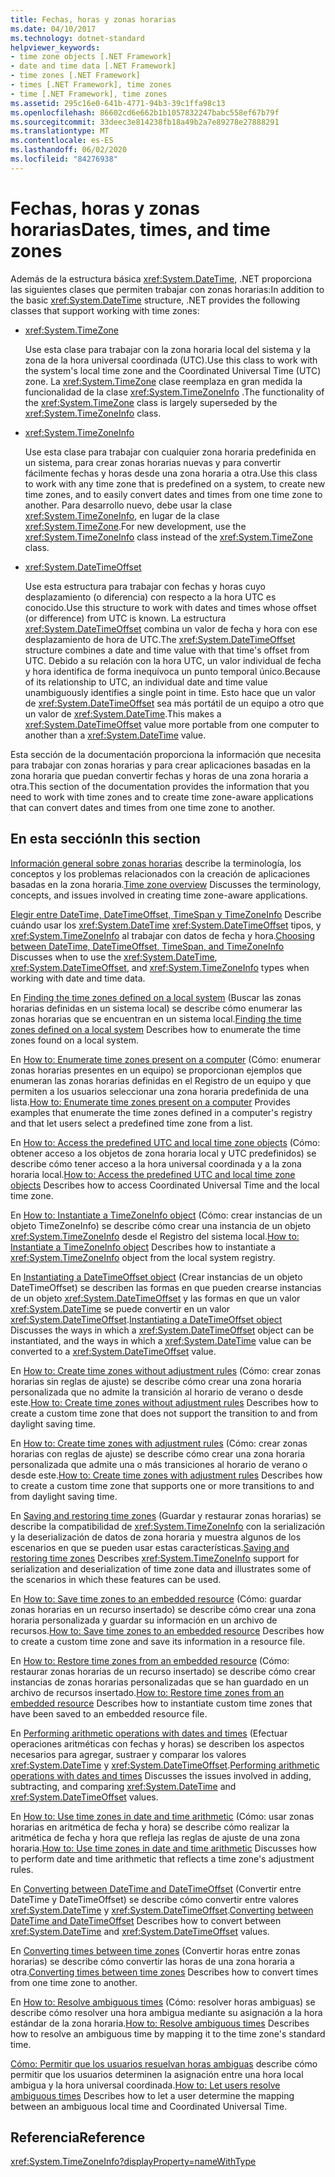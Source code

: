 ```yaml
---
title: Fechas, horas y zonas horarias
ms.date: 04/10/2017
ms.technology: dotnet-standard
helpviewer_keywords:
- time zone objects [.NET Framework]
- date and time data [.NET Framework]
- time zones [.NET Framework]
- times [.NET Framework], time zones
- time [.NET Framework], time zones
ms.assetid: 295c16e0-641b-4771-94b3-39c1ffa98c13
ms.openlocfilehash: 86602cd6e662b1b1057832247babc558ef67b79f
ms.sourcegitcommit: 33deec3e814238fb18a49b2a7e89278e27888291
ms.translationtype: MT
ms.contentlocale: es-ES
ms.lasthandoff: 06/02/2020
ms.locfileid: "84276938"
---
```

# <a name="dates-times-and-time-zones"></a><span data-ttu-id="ab709-102">Fechas, horas y zonas horarias</span><span class="sxs-lookup"><span data-stu-id="ab709-102">Dates, times, and time zones</span></span>

<span data-ttu-id="ab709-103">Además de la estructura básica <xref:System.DateTime>, .NET proporciona las siguientes clases que permiten trabajar con zonas horarias:</span><span class="sxs-lookup"><span data-stu-id="ab709-103">In addition to the basic <xref:System.DateTime> structure, .NET provides the following classes that support working with time zones:</span></span>

* <xref:System.TimeZone>

  <span data-ttu-id="ab709-104">Use esta clase para trabajar con la zona horaria local del sistema y la zona de la hora universal coordinada (UTC).</span><span class="sxs-lookup"><span data-stu-id="ab709-104">Use this class to work with the system's local time zone and the Coordinated Universal Time (UTC) zone.</span></span> <span data-ttu-id="ab709-105">La <xref:System.TimeZone> clase reemplaza en gran medida la funcionalidad de la clase <xref:System.TimeZoneInfo> .</span><span class="sxs-lookup"><span data-stu-id="ab709-105">The functionality of the <xref:System.TimeZone> class is largely superseded by the <xref:System.TimeZoneInfo> class.</span></span>

* <xref:System.TimeZoneInfo>

  <span data-ttu-id="ab709-106">Use esta clase para trabajar con cualquier zona horaria predefinida en un sistema, para crear zonas horarias nuevas y para convertir fácilmente fechas y horas desde una zona horaria a otra.</span><span class="sxs-lookup"><span data-stu-id="ab709-106">Use this class to work with any time zone that is predefined on a system, to create new time zones, and to easily convert dates and times from one time zone to another.</span></span> <span data-ttu-id="ab709-107">Para desarrollo nuevo, debe usar la clase <xref:System.TimeZoneInfo>, en lugar de la clase <xref:System.TimeZone>.</span><span class="sxs-lookup"><span data-stu-id="ab709-107">For new development, use the <xref:System.TimeZoneInfo> class instead of the <xref:System.TimeZone> class.</span></span>

* <xref:System.DateTimeOffset>

  <span data-ttu-id="ab709-108">Use esta estructura para trabajar con fechas y horas cuyo desplazamiento (o diferencia) con respecto a la hora UTC es conocido.</span><span class="sxs-lookup"><span data-stu-id="ab709-108">Use this structure to work with dates and times whose offset (or difference) from UTC is known.</span></span> <span data-ttu-id="ab709-109">La estructura <xref:System.DateTimeOffset> combina un valor de fecha y hora con ese desplazamiento de hora de UTC.</span><span class="sxs-lookup"><span data-stu-id="ab709-109">The <xref:System.DateTimeOffset> structure combines a date and time value with that time's offset from UTC.</span></span> <span data-ttu-id="ab709-110">Debido a su relación con la hora UTC, un valor individual de fecha y hora identifica de forma inequívoca un punto temporal único.</span><span class="sxs-lookup"><span data-stu-id="ab709-110">Because of its relationship to UTC, an individual date and time value unambiguously identifies a single point in time.</span></span> <span data-ttu-id="ab709-111">Esto hace que un valor de <xref:System.DateTimeOffset> sea más portátil de un equipo a otro que un valor de <xref:System.DateTime>.</span><span class="sxs-lookup"><span data-stu-id="ab709-111">This makes a <xref:System.DateTimeOffset> value more portable from one computer to another than a <xref:System.DateTime> value.</span></span>

<span data-ttu-id="ab709-112">Esta sección de la documentación proporciona la información que necesita para trabajar con zonas horarias y para crear aplicaciones basadas en la zona horaria que puedan convertir fechas y horas de una zona horaria a otra.</span><span class="sxs-lookup"><span data-stu-id="ab709-112">This section of the documentation provides the information that you need to work with time zones and to create time zone-aware applications that can convert dates and times from one time zone to another.</span></span>

## <a name="in-this-section"></a><span data-ttu-id="ab709-113">En esta sección</span><span class="sxs-lookup"><span data-stu-id="ab709-113">In this section</span></span>

<span data-ttu-id="ab709-114">[Información general sobre zonas horarias](time-zone-overview.md) describe la terminología, los conceptos y los problemas relacionados con la creación de aplicaciones basadas en la zona horaria.</span><span class="sxs-lookup"><span data-stu-id="ab709-114">[Time zone overview](time-zone-overview.md) Discusses the terminology, concepts, and issues involved in creating time zone-aware applications.</span></span>

<span data-ttu-id="ab709-115">[Elegir entre DateTime, DateTimeOffset, TimeSpan y TimeZoneInfo](choosing-between-datetime.md) Describe cuándo usar los <xref:System.DateTime> <xref:System.DateTimeOffset> tipos, y <xref:System.TimeZoneInfo> al trabajar con datos de fecha y hora.</span><span class="sxs-lookup"><span data-stu-id="ab709-115">[Choosing between DateTime, DateTimeOffset, TimeSpan, and TimeZoneInfo](choosing-between-datetime.md) Discusses when to use the <xref:System.DateTime>, <xref:System.DateTimeOffset>, and <xref:System.TimeZoneInfo> types when working with date and time data.</span></span>

<span data-ttu-id="ab709-116">En [Finding the time zones defined on a local system](finding-the-time-zones-on-local-system.md) (Buscar las zonas horarias definidas en un sistema local) se describe cómo enumerar las zonas horarias que se encuentran en un sistema local.</span><span class="sxs-lookup"><span data-stu-id="ab709-116">[Finding the time zones defined on a local system](finding-the-time-zones-on-local-system.md) Describes how to enumerate the time zones found on a local system.</span></span>

<span data-ttu-id="ab709-117">En [How to: Enumerate time zones present on a computer](enumerate-time-zones.md) (Cómo: enumerar zonas horarias presentes en un equipo) se proporcionan ejemplos que enumeran las zonas horarias definidas en el Registro de un equipo y que permiten a los usuarios seleccionar una zona horaria predefinida de una lista.</span><span class="sxs-lookup"><span data-stu-id="ab709-117">[How to: Enumerate time zones present on a computer](enumerate-time-zones.md) Provides examples that enumerate the time zones defined in a computer's registry and that let users select a predefined time zone from a list.</span></span>

<span data-ttu-id="ab709-118">En [How to: Access the predefined UTC and local time zone objects](access-utc-and-local.md) (Cómo: obtener acceso a los objetos de zona horaria local y UTC predefinidos) se describe cómo tener acceso a la hora universal coordinada y a la zona horaria local.</span><span class="sxs-lookup"><span data-stu-id="ab709-118">[How to: Access the predefined UTC and local time zone objects](access-utc-and-local.md) Describes how to access Coordinated Universal Time and the local time zone.</span></span>

<span data-ttu-id="ab709-119">En [How to: Instantiate a TimeZoneInfo object](instantiate-time-zone-info.md) (Cómo: crear instancias de un objeto TimeZoneInfo) se describe cómo crear una instancia de un objeto <xref:System.TimeZoneInfo> desde el Registro del sistema local.</span><span class="sxs-lookup"><span data-stu-id="ab709-119">[How to: Instantiate a TimeZoneInfo object](instantiate-time-zone-info.md) Describes how to instantiate a <xref:System.TimeZoneInfo> object from the local system registry.</span></span>

<span data-ttu-id="ab709-120">En [Instantiating a DateTimeOffset object](instantiating-a-datetimeoffset-object.md) (Crear instancias de un objeto DateTimeOffset) se describen las formas en que pueden crearse instancias de un objeto <xref:System.DateTimeOffset> y las formas en que un valor <xref:System.DateTime> se puede convertir en un valor <xref:System.DateTimeOffset>.</span><span class="sxs-lookup"><span data-stu-id="ab709-120">[Instantiating a DateTimeOffset object](instantiating-a-datetimeoffset-object.md) Discusses the ways in which a <xref:System.DateTimeOffset> object can be instantiated, and the ways in which a <xref:System.DateTime> value can be converted to a <xref:System.DateTimeOffset> value.</span></span>

<span data-ttu-id="ab709-121">En [How to: Create time zones without adjustment rules](create-time-zones-without-adjustment-rules.md) (Cómo: crear zonas horarias sin reglas de ajuste) se describe cómo crear una zona horaria personalizada que no admite la transición al horario de verano o desde este.</span><span class="sxs-lookup"><span data-stu-id="ab709-121">[How to: Create time zones without adjustment rules](create-time-zones-without-adjustment-rules.md) Describes how to create a custom time zone that does not support the transition to and from daylight saving time.</span></span>

<span data-ttu-id="ab709-122">En [How to: Create time zones with adjustment rules](create-time-zones-with-adjustment-rules.md) (Cómo: crear zonas horarias con reglas de ajuste) se describe cómo crear una zona horaria personalizada que admite una o más transiciones al horario de verano o desde este.</span><span class="sxs-lookup"><span data-stu-id="ab709-122">[How to: Create time zones with adjustment rules](create-time-zones-with-adjustment-rules.md) Describes how to create a custom time zone that supports one or more transitions to and from daylight saving time.</span></span>

<span data-ttu-id="ab709-123">En [Saving and restoring time zones](saving-and-restoring-time-zones.md) (Guardar y restaurar zonas horarias) se describe la compatibilidad de <xref:System.TimeZoneInfo> con la serialización y la deserialización de datos de zona horaria y muestra algunos de los escenarios en que se pueden usar estas características.</span><span class="sxs-lookup"><span data-stu-id="ab709-123">[Saving and restoring time zones](saving-and-restoring-time-zones.md) Describes <xref:System.TimeZoneInfo> support for serialization and deserialization of time zone data and illustrates some of the scenarios in which these features can be used.</span></span>

<span data-ttu-id="ab709-124">En [How to: Save time zones to an embedded resource](save-time-zones-to-an-embedded-resource.md) (Cómo: guardar zonas horarias en un recurso insertado) se describe cómo crear una zona horaria personalizada y guardar su información en un archivo de recursos.</span><span class="sxs-lookup"><span data-stu-id="ab709-124">[How to: Save time zones to an embedded resource](save-time-zones-to-an-embedded-resource.md) Describes how to create a custom time zone and save its information in a resource file.</span></span>

<span data-ttu-id="ab709-125">En [How to: Restore time zones from an embedded resource](restore-time-zones-from-an-embedded-resource.md) (Cómo: restaurar zonas horarias de un recurso insertado) se describe cómo crear instancias de zonas horarias personalizadas que se han guardado en un archivo de recursos insertado.</span><span class="sxs-lookup"><span data-stu-id="ab709-125">[How to: Restore time zones from an embedded resource](restore-time-zones-from-an-embedded-resource.md) Describes how to instantiate custom time zones that have been saved to an embedded resource file.</span></span>

<span data-ttu-id="ab709-126">En [Performing arithmetic operations with dates and times](performing-arithmetic-operations.md) (Efectuar operaciones aritméticas con fechas y horas) se describen los aspectos necesarios para agregar, sustraer y comparar los valores <xref:System.DateTime> y <xref:System.DateTimeOffset>.</span><span class="sxs-lookup"><span data-stu-id="ab709-126">[Performing arithmetic operations with dates and times](performing-arithmetic-operations.md) Discusses the issues involved in adding, subtracting, and comparing <xref:System.DateTime> and <xref:System.DateTimeOffset> values.</span></span>

<span data-ttu-id="ab709-127">En [How to: Use time zones in date and time arithmetic](use-time-zones-in-arithmetic.md) (Cómo: usar zonas horarias en aritmética de fecha y hora) se describe cómo realizar la aritmética de fecha y hora que refleja las reglas de ajuste de una zona horaria.</span><span class="sxs-lookup"><span data-stu-id="ab709-127">[How to: Use time zones in date and time arithmetic](use-time-zones-in-arithmetic.md) Discusses how to perform date and time arithmetic that reflects a time zone's adjustment rules.</span></span>

<span data-ttu-id="ab709-128">En [Converting between DateTime and DateTimeOffset](converting-between-datetime-and-offset.md) (Convertir entre DateTime y DateTimeOffset) se describe cómo convertir entre valores <xref:System.DateTime> y <xref:System.DateTimeOffset>.</span><span class="sxs-lookup"><span data-stu-id="ab709-128">[Converting between DateTime and DateTimeOffset](converting-between-datetime-and-offset.md) Describes how to convert between <xref:System.DateTime> and <xref:System.DateTimeOffset> values.</span></span>

<span data-ttu-id="ab709-129">En [Converting times between time zones](converting-between-time-zones.md) (Convertir horas entre zonas horarias) se describe cómo convertir las horas de una zona horaria a otra.</span><span class="sxs-lookup"><span data-stu-id="ab709-129">[Converting times between time zones](converting-between-time-zones.md) Describes how to convert times from one time zone to another.</span></span>

<span data-ttu-id="ab709-130">En [How to: Resolve ambiguous times](resolve-ambiguous-times.md) (Cómo: resolver horas ambiguas) se describe cómo resolver una hora ambigua mediante su asignación a la hora estándar de la zona horaria.</span><span class="sxs-lookup"><span data-stu-id="ab709-130">[How to: Resolve ambiguous times](resolve-ambiguous-times.md) Describes how to resolve an ambiguous time by mapping it to the time zone's standard time.</span></span>

<span data-ttu-id="ab709-131">[Cómo: Permitir que los usuarios resuelvan horas ambiguas](let-users-resolve-ambiguous-times.md) describe cómo permitir que los usuarios determinen la asignación entre una hora local ambigua y la hora universal coordinada.</span><span class="sxs-lookup"><span data-stu-id="ab709-131">[How to: Let users resolve ambiguous times](let-users-resolve-ambiguous-times.md) Describes how to let a user determine the mapping between an ambiguous local time and Coordinated Universal Time.</span></span>

## <a name="reference"></a><span data-ttu-id="ab709-132">Referencia</span><span class="sxs-lookup"><span data-stu-id="ab709-132">Reference</span></span>

<xref:System.TimeZoneInfo?displayProperty=nameWithType>
